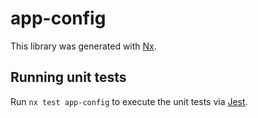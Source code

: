 # app-config

This library was generated with [Nx](https://nx.dev).

## Running unit tests

Run `nx test app-config` to execute the unit tests via [Jest](https://jestjs.io).
